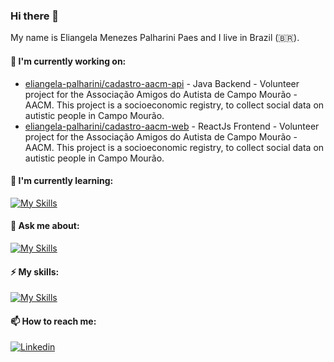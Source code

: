 ### Hi there 👋

My name is Eliangela Menezes Palharini Paes and I live in Brazil (🇧🇷).

#### 🔭 I'm currently working on:
- [eliangela-palharini/cadastro-aacm-api](https://github.com/eliangela-palharini/cadastro-aacm-api) - Java Backend - Volunteer project for the Associação Amigos do Autista de Campo Mourão - AACM. This project is a socioeconomic registry, to collect social data on autistic people in Campo Mourão.
- [eliangela-palharini/cadastro-aacm-web](https://github.com/eliangela-palharini/cadastro-aacm-web) - ReactJs Frontend - Volunteer project for the Associação Amigos do Autista de Campo Mourão - AACM. This project is a socioeconomic registry, to collect social data on autistic people in Campo Mourão.

#### 🌱 I'm currently learning:
[![My Skills](https://skillicons.dev/icons?i=azure,react,vue,arduino,docker)](https://skillicons.dev)

#### 💬 Ask me about:
[![My Skills](https://skillicons.dev/icons?i=java,spring,html,maven,mysql,postgres)](https://skillicons.dev)

#### ⚡ My skills:
[![My Skills](https://skillicons.dev/icons?i=java,php,js,html,css,docker,react,angular,azure,bash,bootstrap,debian,git,github,jquery,hibernate,maven,mysql,npm,postgres,regex,spring,ts,vscode,yarn,androidstudio&perline=10)](https://skillicons.dev)

#### 📫 How to reach me:
[![Linkedin](https://img.shields.io/badge/LinkedIn-0077B5?style=for-the-badge&logo=linkedin&logoColor=white)](https://www.linkedin.com/in/eliangela)

